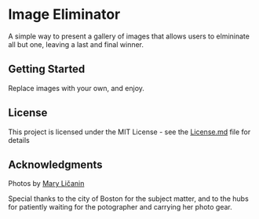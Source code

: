 # Image Eliminator

A simple way to present a gallery of images that allows users to elmininate all but one, leaving a last and final winner.

## Getting Started

Replace images with your own, and enjoy.

## License

This project is licensed under the MIT License - see the [License.md](LICENSE.md) file for details

## Acknowledgments

Photos by [Mary Ličanin](http://marylicaninphotography.com)

Special thanks to the city of Boston for the subject matter,
and to the hubs for patiently waiting for the potographer and carrying her photo gear.